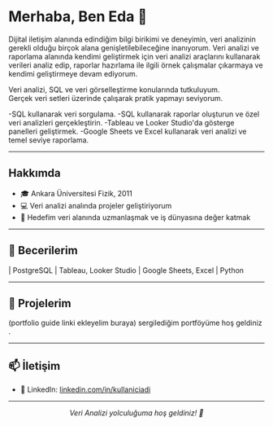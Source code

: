  

<!-- Başlık ve selamlama -->
# Merhaba, Ben Eda 👋
Dijital iletişim alanında edindiğim bilgi birikimi ve deneyimin, veri analizinin gerekli olduğu birçok alana genişletilebileceğine inanıyorum. Veri analizi ve raporlama alanında kendimi geliştirmek için veri analizi araçlarını kullanarak  verileri analiz edip, raporlar hazırlama ile ilgili örnek çalışmalar çıkarmaya ve kendimi geliştirmeye devam ediyorum. 

Veri analizi,  SQL ve veri görselleştirme konularında tutkuluyum.  
Gerçek veri setleri üzerinde çalışarak pratik yapmayı seviyorum.

-SQL kullanarak veri sorgulama.
-SQL kullanarak raporlar oluşturun ve özel veri analizleri gerçekleştirin.
-Tableau ve Looker Studio'da gösterge panelleri geliştirmek.
-Google Sheets ve Excel kullanarak veri analizi ve temel seviye raporlama.

---

<!-- Hakkımda -->
## Hakkımda

- 🎓 Ankara Üniversitesi Fizik, 2011  
- 💻 Veri analizi analında projeler geliştiriyorum  
- 🚀 Hedefim veri alanında uzmanlaşmak ve iş dünyasına değer katmak  

---

<!-- Beceri Listesi -->
## 🚀 Becerilerim
|  PostgreSQL | Tableau, Looker Studio | Google Sheets, Excel | Python 

---

<!-- Projeler -->
## 📂 Projelerim
   (portfolio guide linki ekleyelim buraya) sergilediğim portföyüme hoş geldiniz .



---

<!-- İletişim -->
## 📫 İletişim

- 🔗 LinkedIn: [linkedin.com/in/kullaniciadi](https://linkedin.com/in/kullaniciadi)  


---

<!-- Alt Kısım -->
<p align="center">
  <em>Veri Analizi yolculuğuma hoş geldiniz! 🚀</em>
</p>
